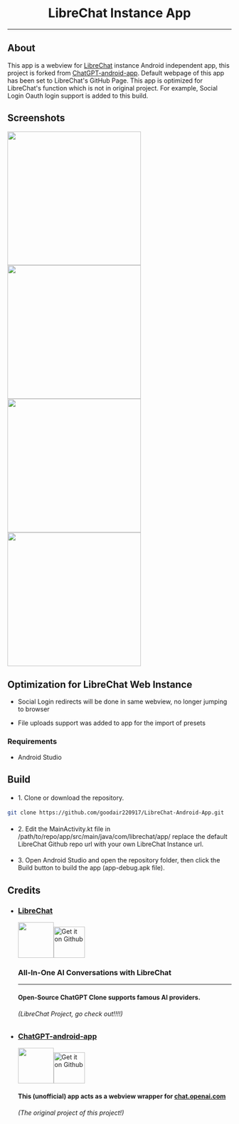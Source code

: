 
<h1 align="center">LibreChat Instance App</h1>

*******


## About

This app is a webview for [LibreChat](https://github.com/danny-avila/LibreChat) instance Android independent app, this project is forked from [ChatGPT-android-app](https://github.com/matthaigh27/ChatGPT-android-app). Default webpage of this app has been set to LibreChat's GitHub Page. This app is optimized for LibreChat's function which is not in original project. For example, Social Login Oauth login support is added to this build.

## Screenshots

<div>
<img src="docs/assets/login_page.PNG" width=300><img src="docs/assets/register.PNG" width=300>
<img src="docs/assets/main.PNG" width=300><img src="docs/assets/sidebar.PNG" width=300>
</div>


## Optimization for LibreChat Web Instance

* Social Login redirects will be done in same webview, no longer jumping to browser

* File uploads support was added to app for the import of presets

<h3>Requirements</h3>

* Android Studio
## Build


   * <h4 style="font-weight: normal;">1. Clone or download the repository.
```bash
git clone https://github.com/goodair220917/LibreChat-Android-App.git
```
* <h4 style="font-weight: normal;">2. Edit the MainActivity.kt file in /path/to/repo/app/src/main/java/com/librechat/app/ replace the default LibreChat Github repo url with your own LibreChat Instance url.</h4>
* <h4 style="font-weight: normal;">3. Open Android Studio and open the repository folder, then click the Build button to build the app (app-debug.apk file).
 </h4>




## Credits

 * <h3><u>LibreChat</u> </h3>
    <img src="docs/assets/LibreChat.svg" height="80"><a href="https://github.com/danny-avila/LibreChat"><img alt='Get it on Github' src='./docs/assets/badge_github.png' height='70px'/></a>
    
    <h3>All-In-One AI Conversations with LibreChat</h3>
    <hr>
    <h4>Open-Source ChatGPT Clone supports famous AI providers.</h4>
    <h6>(LibreChat Project, go check out!!!!)</h6>

 * <h3><u>ChatGPT-android-app</u></h3>
    <img src="docs/assets/matthaigh27.png" height="80"><a href="https://github.com/matthaigh27/ChatGPT-android-app"><img alt='Get it on Github' src='./docs/assets/badge_github.png' height='70px'/></a>
   <h4>This (unofficial) app acts as a webview wrapper for <a href="https://chat.openai.com">chat.openai.com</a></h4>
   <h6>(The original project of this project!)</h6>

